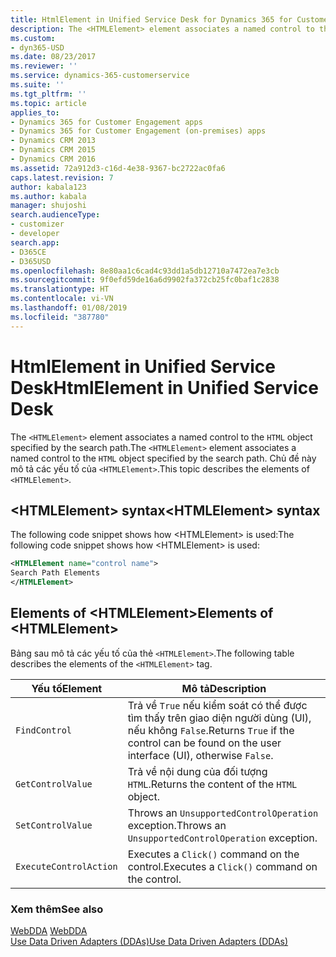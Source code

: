 ```yaml
---
title: HtmlElement in Unified Service Desk for Dynamics 365 for Customer Engagement apps| MicrosoftDocs
description: The <HTMLElement> element associates a named control to the HTML object specified by the search path. Chủ đề này mô tả các yếu tố của <HTMLElement>.
ms.custom:
- dyn365-USD
ms.date: 08/23/2017
ms.reviewer: ''
ms.service: dynamics-365-customerservice
ms.suite: ''
ms.tgt_pltfrm: ''
ms.topic: article
applies_to:
- Dynamics 365 for Customer Engagement apps
- Dynamics 365 for Customer Engagement (on-premises) apps
- Dynamics CRM 2013
- Dynamics CRM 2015
- Dynamics CRM 2016
ms.assetid: 72a912d3-c16d-4e38-9367-bc2722ac0fa6
caps.latest.revision: 7
author: kabala123
ms.author: kabala
manager: shujoshi
search.audienceType:
- customizer
- developer
search.app:
- D365CE
- D365USD
ms.openlocfilehash: 8e80aa1c6cad4c93dd1a5db12710a7472ea7e3cb
ms.sourcegitcommit: 9f0efd59de16a6d9902fa372cb25fc0baf1c2838
ms.translationtype: HT
ms.contentlocale: vi-VN
ms.lasthandoff: 01/08/2019
ms.locfileid: "387780"
---
```

# <a name="htmlelement-in-unified-service-desk"></a><span data-ttu-id="ec0ec-104">HtmlElement in Unified Service Desk</span><span class="sxs-lookup"><span data-stu-id="ec0ec-104">HtmlElement in Unified Service Desk</span></span>
<span data-ttu-id="ec0ec-105">The `<HTMLElement>` element associates a named control to the `HTML` object specified by the search path.</span><span class="sxs-lookup"><span data-stu-id="ec0ec-105">The `<HTMLElement>` element associates a named control to the `HTML` object specified by the search path.</span></span> <span data-ttu-id="ec0ec-106">Chủ đề này mô tả các yếu tố của `<HTMLElement>`.</span><span class="sxs-lookup"><span data-stu-id="ec0ec-106">This topic describes the elements of `<HTMLElement>`.</span></span>  
  
## <a name="htmlelement-syntax"></a><span data-ttu-id="ec0ec-107">\<HTMLElement> syntax</span><span class="sxs-lookup"><span data-stu-id="ec0ec-107">\<HTMLElement> syntax</span></span>  
 <span data-ttu-id="ec0ec-108">The following code snippet shows how \<HTMLElement> is used:</span><span class="sxs-lookup"><span data-stu-id="ec0ec-108">The following code snippet shows how \<HTMLElement> is used:</span></span>  
  
```xml  
<HTMLElement name="control name">  
Search Path Elements  
</HTMLElement>  
```  
  
## <a name="elements-of-htmlelement"></a><span data-ttu-id="ec0ec-109">Elements of \<HTMLElement></span><span class="sxs-lookup"><span data-stu-id="ec0ec-109">Elements of \<HTMLElement></span></span>  
 <span data-ttu-id="ec0ec-110">Bảng sau mô tả các yếu tố của thẻ `<HTMLElement>`.</span><span class="sxs-lookup"><span data-stu-id="ec0ec-110">The following table describes the elements of the `<HTMLElement>` tag.</span></span>  
  
|<span data-ttu-id="ec0ec-111">Yếu tố</span><span class="sxs-lookup"><span data-stu-id="ec0ec-111">Element</span></span>|<span data-ttu-id="ec0ec-112">Mô tả</span><span class="sxs-lookup"><span data-stu-id="ec0ec-112">Description</span></span>|  
|-------------|-----------------|  
|`FindControl`|<span data-ttu-id="ec0ec-113">Trả về `True` nếu kiểm soát có thể được tìm thấy trên giao diện người dùng (UI), nếu không `False`.</span><span class="sxs-lookup"><span data-stu-id="ec0ec-113">Returns `True` if the control can be found on the user interface (UI), otherwise `False`.</span></span>|  
|`GetControlValue`|<span data-ttu-id="ec0ec-114">Trả về nội dung của đối tượng `HTML`.</span><span class="sxs-lookup"><span data-stu-id="ec0ec-114">Returns the content of the `HTML` object.</span></span>|  
|`SetControlValue`|<span data-ttu-id="ec0ec-115">Throws an `UnsupportedControlOperation` exception.</span><span class="sxs-lookup"><span data-stu-id="ec0ec-115">Throws an `UnsupportedControlOperation` exception.</span></span>|  
|`ExecuteControlAction`|<span data-ttu-id="ec0ec-116">Executes a `Click()` command on the control.</span><span class="sxs-lookup"><span data-stu-id="ec0ec-116">Executes a `Click()` command on the control.</span></span>|  
  
### <a name="see-also"></a><span data-ttu-id="ec0ec-117">Xem thêm</span><span class="sxs-lookup"><span data-stu-id="ec0ec-117">See also</span></span>  
 <span data-ttu-id="ec0ec-118">[WebDDA](../unified-service-desk/web-dda.md) </span><span class="sxs-lookup"><span data-stu-id="ec0ec-118">[WebDDA](../unified-service-desk/web-dda.md) </span></span>  
 [<span data-ttu-id="ec0ec-119">Use Data Driven Adapters (DDAs)</span><span class="sxs-lookup"><span data-stu-id="ec0ec-119">Use Data Driven Adapters (DDAs)</span></span>](../unified-service-desk/use-data-driven-adapters-ddas.md)
